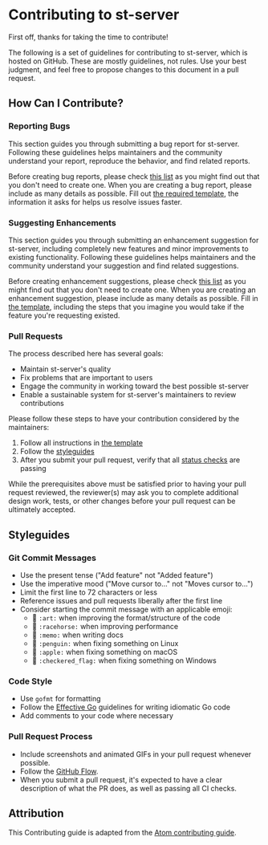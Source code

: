 # Contributing to st-server

First off, thanks for taking the time to contribute!

The following is a set of guidelines for contributing to st-server, which is hosted on GitHub. These are mostly
guidelines, not rules. Use your best judgment, and feel free to propose changes to this document in a pull request.

## How Can I Contribute?

### Reporting Bugs

This section guides you through submitting a bug report for st-server. Following these guidelines helps maintainers and
the community understand your report, reproduce the behavior, and find related reports.

Before creating bug reports, please check [this list](https://github.com/menezmethod/st-server/issues) as you might find
out that you don't need to create one. When you are creating a bug report, please include as many details as possible.
Fill out [the required template](ISSUE_TEMPLATE/bug_report.md), the information it asks for helps us resolve issues
faster.

### Suggesting Enhancements

This section guides you through submitting an enhancement suggestion for st-server, including completely new features
and minor improvements to existing functionality. Following these guidelines helps maintainers and the community
understand your suggestion and find related suggestions.

Before creating enhancement suggestions, please check [this list](https://github.com/menezmethod/st-server/issues) as
you might find out that you don't need to create one. When you are creating an enhancement suggestion, please include as
many details as possible. Fill in [the template](ISSUE_TEMPLATE/feature_request.md), including the steps that you
imagine you would take if the feature you're requesting existed.

### Pull Requests

The process described here has several goals:

- Maintain st-server's quality
- Fix problems that are important to users
- Engage the community in working toward the best possible st-server
- Enable a sustainable system for st-server's maintainers to review contributions

Please follow these steps to have your contribution considered by the maintainers:

1. Follow all instructions in [the template](PULL_REQUEST_TEMPLATE.md)
2. Follow the [styleguides](#styleguides)
3. After you submit your pull request, verify that
   all [status checks](https://help.github.com/articles/about-status-checks/) are passing

While the prerequisites above must be satisfied prior to having your pull request reviewed, the reviewer(s) may ask you
to complete additional design work, tests, or other changes before your pull request can be ultimately accepted.

## Styleguides

### Git Commit Messages

- Use the present tense ("Add feature" not "Added feature")
- Use the imperative mood ("Move cursor to..." not "Moves cursor to...")
- Limit the first line to 72 characters or less
- Reference issues and pull requests liberally after the first line
- Consider starting the commit message with an applicable emoji:
    - :art: `:art:` when improving the format/structure of the code
    - :racehorse: `:racehorse:` when improving performance
    - :memo: `:memo:` when writing docs
    - :penguin: `:penguin:` when fixing something on Linux
    - :apple: `:apple:` when fixing something on macOS
    - :checkered_flag: `:checkered_flag:` when fixing something on Windows

### Code Style

- Use `gofmt` for formatting
- Follow the [Effective Go](https://golang.org/doc/effective_go.html) guidelines for writing idiomatic Go code
- Add comments to your code where necessary

### Pull Request Process

- Include screenshots and animated GIFs in your pull request whenever possible.
- Follow the [GitHub Flow](https://guides.github.com/introduction/flow/).
- When you submit a pull request, it's expected to have a clear description of what the PR does, as well as passing all
  CI checks.

## Attribution

This Contributing guide is adapted from
the [Atom contributing guide](https://github.com/atom/atom/blob/master/CONTRIBUTING.md).
